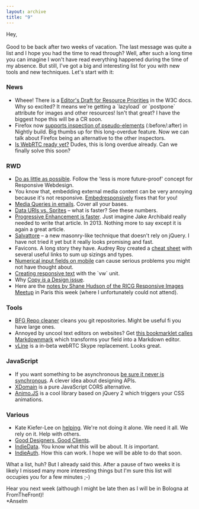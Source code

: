 ```yaml
---
layout: archive
title: "9"
---
```


<p>Hey,<br><br>
Good to be back after two weeks of vacation. The last message was quite a list and I hope you had the time to read through? Well, after such a long time you can imagine I won't have read everything happened during the time of my absence. But still, I've got a big and interesting list for you with new tools and new techniques. Let's start with it:</p>

<h3>News</h3>
<ul>
	<li>Wheee! There is a <a href="https://dvcs.w3.org/hg/webperf/raw-file/tip/specs/ResourcePriorities/Overview.html">Editor's Draft for Resource Priorities</a> in the W3C docs. Why so excited? It means we're getting a `lazyload` or `postpone` attribute for images and other resources! Isn't that great? I have the biggest hope this will be a CR soon.</li>
	<li>Firefox now <a href="http://firefoxnightly.tumblr.com/post/60358043608/firefox-inspector-now-supports-pseudo-elements">supports inspection of pseudo-elements</a> (:before/:after) in Nightly build. Big thumbs up for this long-overdue feature. Now we can talk about Firefox being an alternative to the other inspectors.</li>
	<li><a href="http://iswebrtcreadyyet.com/">Is WebRTC ready yet?</a> Dudes, this is long overdue already. Can we finally solve this soon?</li>
</ul>

<h3>RWD</h3>
<ul>
	<li><a href="http://alistapart.com/column/do-as-little-as-possible">Do as little as possible</a>. Follow the 'less is more future-proof' concept for Responsive Webdesign.</li>
	<li>You know that, embedding external media content can be very annoying because it's not responsive. <a href="http://embedresponsively.com/">Embedresponsively</a> fixes that for you!</li>
	<li><a href="http://emailwizardry.nightjar.com.au/2013/08/28/media-queries-in-html-email-cover-all-your-bases/">Media Queries in emails</a>. Cover all your bases.</li>
	<li><a href="http://www.mobify.com/blog/css-sprites-vs-data-uris-which-is-faster-on-mobile/">Data URIs vs. Sprites</a> – what is faster? See these numbers.</li>
	<li><a href="http://jakearchibald.com/2013/progressive-enhancement-is-faster/">Progressive Enhancement is faster</a>. Just imagine Jake Archibald really needed to write that article. In 2013. Nothing more to say except it is again a great article.</li>
	<li><a href="http://salvattore.com/">Salvattore</a> – a new masonry-like technique that doesn't rely on jQuery. I have not tried it yet but it really looks promising and fast.</li>
	<li>Favicons. A long story they have. Audrey Roy created a <a href="https://github.com/audreyr/favicon-cheat-sheet">cheat sheet</a> with several useful links to sum up sizings and types.</li>
	<li><a href="http://mir.aculo.us/2013/08/30/handling-numerical-input-in-mobile-web-apps-or-a-sad-tale-of-two-keyboards/">Numerical input fields on mobile</a> can cause serious problems you might not have thought about.</li>
	<li><a href="http://demosthenes.info/blog/739/Creating-Responsive-Hero-Text-With-vw-Units">Creating responsive text</a> with the `vw` unit.</li><li>Why <a href="http://www.smashingmagazine.com/2013/09/12/why-copy-is-a-design-issue/">Copy <i>is</i> a Design issue</a>.</li>
	<li>Here are the <a href="http://www.shanehudson.net/2013/09/10/responsive-images-meeting-notes/">notes by Shane Hudson of the RICG Responsive Images Meetup</a> in Paris this week (where I unfortunately could not attend).</li>
</ul>

<h3>Tools</h3>
<ul>
	<li><a href="http://rtyley.github.io/bfg-repo-cleaner/">BFG Repo cleaner</a> cleans you git repositories. Might be useful fi you have large ones.<br></li>
	<li>Annoyed by uncool text editors on websites? Get <a href="http://bphogan.com/markdownmark/">this bookmarklet calles Markdownmark</a> which transforms your field into a Markdown editor.</li>
	<li><a href="https://vline.com/">vLine</a> is a in-beta webRTC Skype replacement. Looks great.</li>
</ul>

<h3>JavaScript</h3>
<ul>
	<li>If you want something to be asynchronous <a href="http://blog.izs.me/post/59142742143/designing-apis-for-asynchrony">be sure it never is synchronous</a>. A clever idea about designing APIs.</li>
	<li><a href="https://github.com/jpillora/xdomain">XDomain</a> is a pure JavaScript CORS alternative.</li>
	<li><a href="http://labs.bigroomstudios.com/libraries/animo-js">Animo.JS</a> is a cool library based on jQuery 2 which triggers your CSS animations.</li>
</ul>

<h3>Various</h3>
<ul>
	<li>Kate Kiefer-Lee on <a href="http://katekieferlee.com/blog/2013/8/28/on-helping">helping</a>. We're not doing it alone. We need it all. We rely on it. Help with others.</li>
	<li><a href="http://alistapart.com/column/good-designers-good-clients">Good Designers, Good Clients</a>.</li>
	<li><a href="http://indiedata.org/">IndieData</a>. You know what this will be about. It <i>is</i> important.</li>
	<li><a href="http://aralbalkan.com/notes/on-evolving-indieauth/">IndieAuth</a>. How this can work. I hope we will be able to do that soon.</li>
</ul>

<p>What a list, huh? But I already said this. After a pause of two weeks it is likely I missed many more interesting things but I'm sure this list will occupies you for a few minutes ;-)</p>
<p>Hear you next week (although I might be late then as I will be in Bologna at FromTheFront)!<br>
	*Anselm</p>

